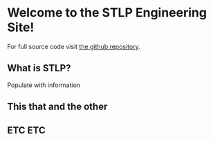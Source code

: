 # Welcome to the STLP Engineering Site!

For full source code visit [the github repository](https://github.com/PCHS-ProjectProgramming/kystlpengineers23).

## What is STLP?

Populate with information

## This that and the other

## ETC ETC